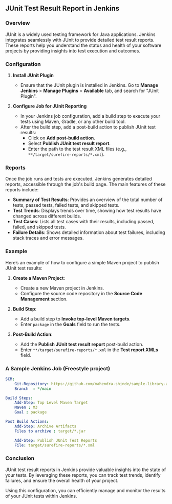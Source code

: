 ## JUnit Test Result Report in Jenkins

### Overview
JUnit is a widely used testing framework for Java applications. Jenkins integrates seamlessly with JUnit to provide detailed test result reports. These reports help you understand the status and health of your software projects by providing insights into test execution and outcomes.

### Configuration

1. **Install JUnit Plugin**
   - Ensure that the JUnit plugin is installed in Jenkins. Go to **Manage Jenkins** > **Manage Plugins** > **Available** tab, and search for "JUnit Plugin".

2. **Configure Job for JUnit Reporting**
   - In your Jenkins job configuration, add a build step to execute your tests using Maven, Gradle, or any other build tool.
   - After the build step, add a post-build action to publish JUnit test results:
     - Click on **Add post-build action**.
     - Select **Publish JUnit test result report**.
     - Enter the path to the test result XML files (e.g., `**/target/surefire-reports/*.xml`).

### Reports

Once the job runs and tests are executed, Jenkins generates detailed reports, accessible through the job's build page. The main features of these reports include:

- **Summary of Test Results**: Provides an overview of the total number of tests, passed tests, failed tests, and skipped tests.
- **Test Trends**: Displays trends over time, showing how test results have changed across different builds.
- **Test Cases**: Lists all test cases with their results, including passed, failed, and skipped tests.
- **Failure Details**: Shows detailed information about test failures, including stack traces and error messages.

### Example

Here’s an example of how to configure a simple Maven project to publish JUnit test results:

1. **Create a Maven Project**:
   - Create a new Maven project in Jenkins.
   - Configure the source code repository in the **Source Code Management** section.

2. **Build Step**:
   - Add a build step to **Invoke top-level Maven targets**.
   - Enter `package` in the **Goals** field to run the tests.

3. **Post-Build Action**:
   - Add the **Publish JUnit test result report** post-build action.
   - Enter `**/target/surefire-reports/*.xml` in the **Test report XMLs** field.

### A Sample Jenkins Job (Freestyle project)

```yml
SCM: 
    Git-Repository: https://github.com/mahendra-shinde/sample-library-api
    Branch  : */main

Build Steps:
	Add-Step: Top Level Maven Target
	Maven : M3
	Goal : package 

Post Build Actions:
	Add-Step: Archive Artifacts
	Files to archive : target/*.jar 

	Add-Step: Publish JUnit Test Reports
	File: target/surefire-reports/*.xml
```


### Conclusion

JUnit test result reports in Jenkins provide valuable insights into the state of your tests. By leveraging these reports, you can track test trends, identify failures, and ensure the overall health of your project.

Using this configuration, you can efficiently manage and monitor the results of your JUnit tests within Jenkins.

